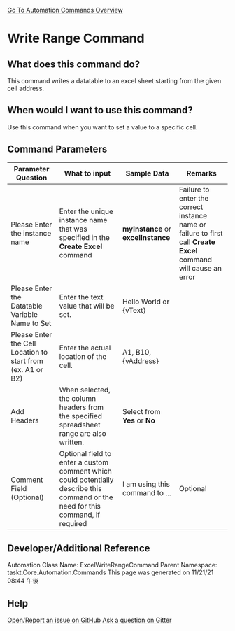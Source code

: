 <!--TITLE: Write Range Command -->
<!-- SUBTITLE: a command in the Excel Commands group. -->
[Go To Automation Commands Overview](/automation-commands.md)


# Write Range Command


## What does this command do?
This command writes a datatable to an excel sheet starting from the given cell address.


## When would I want to use this command?
Use this command when you want to set a value to a specific cell.


## Command Parameters
| Parameter Question   	| What to input  	|  Sample Data 	| Remarks  	|
| ---                    | ---               | ---           | ---       |
|Please Enter the instance name|Enter the unique instance name that was specified in the **Create Excel** command|**myInstance** or **excelInstance**|Failure to enter the correct instance name or failure to first call **Create Excel** command will cause an error|
|Please Enter the Datatable Variable Name to Set|Enter the text value that will be set.|Hello World or {vText}||
|Please Enter the Cell Location to start from (ex. A1 or B2)|Enter the actual location of the cell.|A1, B10, {vAddress}||
|Add Headers|When selected, the column headers from the specified spreadsheet range are also written.|Select from **Yes** or **No**||
|Comment Field (Optional)|Optional field to enter a custom comment which could potentially describe this command or the need for this command, if required|I am using this command to ...|Optional|












## Developer/Additional Reference
Automation Class Name: ExcelWriteRangeCommand
Parent Namespace: taskt.Core.Automation.Commands
This page was generated on 11/21/21 08:44 午後


## Help
[Open/Report an issue on GitHub](https://github.com/saucepleez/taskt/issues/new)
[Ask a question on Gitter](https://gitter.im/taskt-rpa/Lobby)
